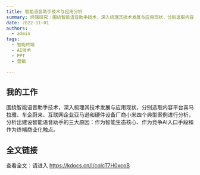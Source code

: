 ```yaml
---
title: 智能语音助手技术与应用分析
summary: 终端研究：围绕智能语音助手技术，深入梳理其技术发展与应用现状，分别选取内容平台、车企、互联网企业、硬件设备厂商四个典型案例进行分析，并给出洞察结论。
date: 2022-11-01
authors:
  - admin
tags:
  - 智能终端
  - AI技术
  - PPT
  - 营销

---
```


## 我的工作
  围绕智能语音助手技术，深入梳理其技术发展与应用现状，分别选取内容平台喜马拉雅、车企蔚来、互联网企业亚马逊和硬件设备厂商小米四个典型案例进行分析，分析出建设智能语音助手的三大原因：作为智能生态核心、作为竞争AI入口手段和作为终端商业化触点。
  

## 全文链接
  查看全文：请进入 https://kdocs.cn/l/coIcT7H0xcoB


